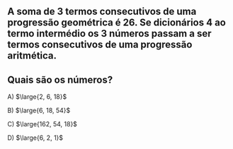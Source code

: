 ## A soma de 3 termos consecutivos de uma progressão geométrica é 26. Se dicionários 4 ao termo intermédio os 3 números passam a ser termos consecutivos de uma progressão aritmética. 
## Quais são os números?
A) $\large{2, 6, 18}$

B) $\large{6, 18, 54}$

C) $\large{162, 54, 18}$

D) $\large{6, 2, 1}$